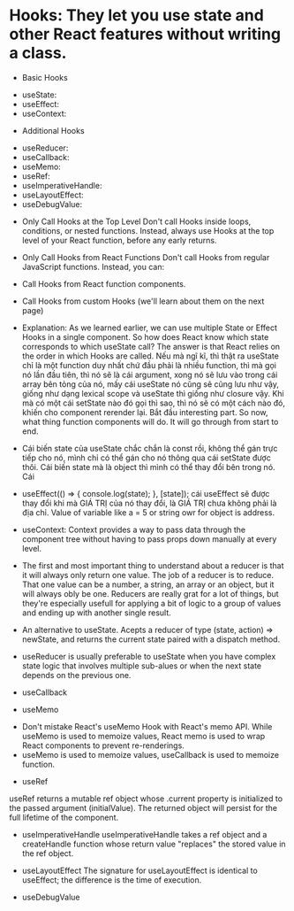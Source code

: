 # Hooks: They let you use state and other React features without writing a class.

- Basic Hooks

* useState:
* useEffect:
* useContext:

- Additional Hooks

* useReducer:
* useCallback:
* useMemo:
* useRef:
* useImperativeHandle:
* useLayoutEffect:
* useDebugValue:

- Only Call Hooks at the Top Level
  Don't call Hooks inside loops, conditions, or nested functions. Instead, always use Hooks at the top level of your React function, before any early returns.

- Only Call Hooks from React Functions
  Don't call Hooks from regular JavaScript functions. Instead, you can:

* Call Hooks from React function components.
* Call Hooks from custom Hooks (we'll learn about them on the next page)

* Explanation: As we learned earlier, we can use multiple State or Effect Hooks in a single component.
  So how does React know which state corresponds to which useState call? The answer is that React relies on the order in which Hooks are called.
  Nếu mà ngĩ kĩ, thì thật ra useState chỉ là một function duy nhất chứ đầu phải là nhiều function, thì mà gọi nó lần đầu tiên, thì nó sẽ là cái argument, xong nó sẽ lưu vào trong cái array bên tỏng của nó, mấy cái useState nó cũng sẽ cũng lưu như vậy, giống như dạng lexical scope và useState thì giống như closure vậy.
  Khi mà có một cái setState nào đó gọi thì sao, thì nó sẽ có một cách nào đó, khiến cho component rerender lại. Bắt đầu interesting part. So now, what thing function components will do. It will go through from start to end.

* Cái biến state của useState chắc chắn là const rồi, không thể gán trực tiếp cho nó, mình chỉ có thể gán cho nó thông qua cái setState được thôi. Cái biến state mà là object thì mình có thể thay đổi bên trong nó.
  Cái

* useEffect(() => {
  console.log(state);
  }, [state]);
  cái useEffect sẽ được thay đổi khi mà GIÁ TRỊ của nó thay đổi, là GIÁ TRỊ chưa không phải là địa chỉ.
  Value of variable like a = 5 or string owr for object is address.

* useContext: Context provides a way to pass data through the component tree without having to pass props down manually at every level.

* The first and most important thing to understand about a reducer is that it will always only return one value. The job of a reducer is to reduce. That one value can be a number, a string, an array or an object, but it will always obly be one. Reducers are really grat for a lot of things, but they're especially usefull for applying a bit of logic to a group of values and ending up with another single result.

* An alternative to useState. Acepts a reducer of type (state, action) => newState, and returns the current state paired with a dispatch method.

- useReducer is usually preferable to useState when you have complex state logic that involves multiple sub-alues or when the next state depends on the previous one.

* useCallback

* useMemo

- Don't mistake React's useMemo Hook with React's memo API. While useMemo is used to memoize values, React memo is used to wrap React components to prevent re-renderings.
- useMemo is used to memoize values, useCallback is used to memoize function.

* useRef

useRef returns a mutable ref object whose .current property is initialized to the passed argument (initialValue). The returned object will persist for the full lifetime of the component.

- useImperativeHandle
  useImperativeHandle takes a ref object and a createHandle function whose return value "replaces" the stored value in the ref object.

- useLayoutEffect
  The signature for useLayoutEffect is identical to useEffect; the difference is the time of execution.

* useDebugValue
